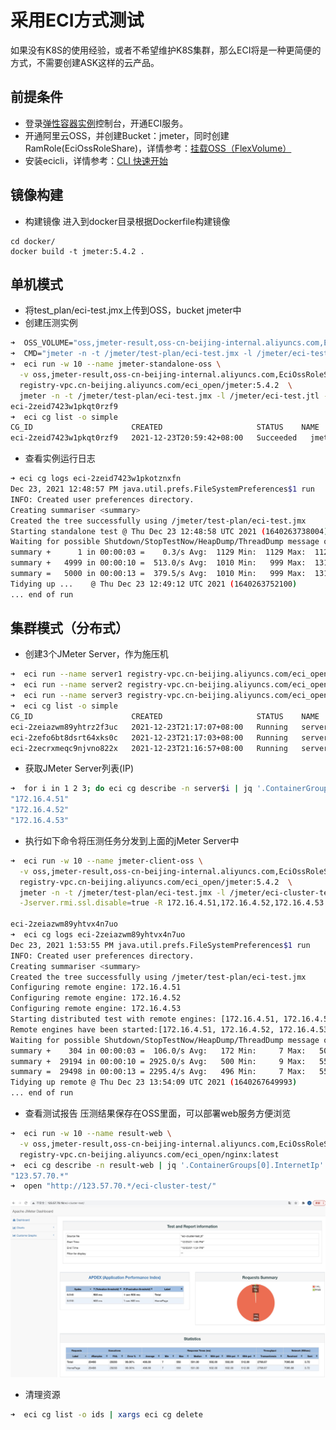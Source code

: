 # 采用ECI方式测试
如果没有K8S的使用经验，或者不希望维护K8S集群，那么ECI将是一种更简便的方式，不需要创建ASK这样的云产品。

## 前提条件
- 登录[弹性容器实例](https://eci.console.aliyun.com)控制台，开通ECI服务。
- 开通阿里云OSS，并创建Bucket：jmeter，同时创建RamRole(EciOssRoleShare)，详情参考：[挂载OSS（FlexVolume）](https://help.aliyun.com/document_detail/175983.html)
- 安装ecicli，详情参考：[CLI 快速开始](https://help.aliyun.com/document_detail/186961.html)
  
## 镜像构建
- 构建镜像
进入到docker目录根据Dockerfile构建镜像
```
cd docker/
docker build -t jmeter:5.4.2 .
```
## 单机模式
- 将test_plan/eci-test.jmx上传到OSS，bucket jmeter中
- 创建压测实例
```sh
➜  OSS_VOLUME="oss,jmeter-result,oss-cn-beijing-internal.aliyuncs.com,EciOssRoleShare,rw"
➜  CMD="jmeter -n -t /jmeter/test-plan/eci-test.jmx -l /jmeter/eci-test.jtl -e -o eci-test"
➜  eci run -w 10 --name jmeter-standalone-oss \
  -v oss,jmeter-result,oss-cn-beijing-internal.aliyuncs.com,EciOssRoleShare,rw:/jmeter \
  registry-vpc.cn-beijing.aliyuncs.com/eci_open/jmeter:5.4.2  \
  jmeter -n -t /jmeter/test-plan/eci-test.jmx -l /jmeter/eci-test.jtl -e -o eci-test
eci-2zeid7423w1pkqt0rzf9
➜  eci cg list -o simple
CG_ID                      CREATED                     STATUS    NAME                 
eci-2zeid7423w1pkqt0rzf9   2021-12-23T20:59:42+08:00   Succeeded   jmeter-standalone-oss
```
- 查看实例运行日志
```sh
➜ eci cg logs eci-2zeid7423w1pkotznxfn
Dec 23, 2021 12:48:57 PM java.util.prefs.FileSystemPreferences$1 run
INFO: Created user preferences directory.
Creating summariser <summary>
Created the tree successfully using /jmeter/test-plan/eci-test.jmx
Starting standalone test @ Thu Dec 23 12:48:58 UTC 2021 (1640263738004)
Waiting for possible Shutdown/StopTestNow/HeapDump/ThreadDump message on port 4445
summary +      1 in 00:00:03 =    0.3/s Avg:  1129 Min:  1129 Max:  1129 Err:     1 (100.00%) Active: 500 Started: 500 Finished: 0
summary +   4999 in 00:00:10 =  513.0/s Avg:  1010 Min:   999 Max:  1318 Err:  4999 (100.00%) Active: 0 Started: 500 Finished: 500
summary =   5000 in 00:00:13 =  379.5/s Avg:  1010 Min:   999 Max:  1318 Err:  5000 (100.00%)
Tidying up ...    @ Thu Dec 23 12:49:12 UTC 2021 (1640263752100)
... end of run
```

## 集群模式（分布式）
- 创建3个JMeter Server，作为施压机
```sh
➜  eci run --name server1 registry-vpc.cn-beijing.aliyuncs.com/eci_open/jmeter:5.4.2
➜  eci run --name server2 registry-vpc.cn-beijing.aliyuncs.com/eci_open/jmeter:5.4.2
➜  eci run --name server3 registry-vpc.cn-beijing.aliyuncs.com/eci_open/jmeter:5.4.2
➜  eci cg list -o simple                                                            
CG_ID                      CREATED                     STATUS    NAME   
eci-2zeiazwm89yhtrz2f3uc   2021-12-23T21:17:07+08:00   Running   server3
eci-2zefo6bt8dsrt64xks0c   2021-12-23T21:17:03+08:00   Running   server2
eci-2zecrxmeqc9njvno822x   2021-12-23T21:16:57+08:00   Running   server1
```

- 获取JMeter Server列表(IP)
```sh
➜  for i in 1 2 3; do eci cg describe -n server$i | jq '.ContainerGroups[].IntranetIp'; done;
"172.16.4.51"
"172.16.4.52"
"172.16.4.53"
```
  
- 执行如下命令将压测任务分发到上面的jMeter Server中
```sh
➜  eci run -w 10 --name jmeter-client-oss \
  -v oss,jmeter-result,oss-cn-beijing-internal.aliyuncs.com,EciOssRoleShare,rw:/jmeter \
  registry-vpc.cn-beijing.aliyuncs.com/eci_open/jmeter:5.4.2  \
  jmeter -n -t /jmeter/test-plan/eci-test.jmx -l /jmeter/eci-cluster-test.jtl -e -o /jmeter/eci-cluster-test \
  -Jserver.rmi.ssl.disable=true -R 172.16.4.51,172.16.4.52,172.16.4.53

eci-2zeiazwm89yhtvx4n7uo
➜  eci cg logs eci-2zeiazwm89yhtvx4n7uo
Dec 23, 2021 1:53:55 PM java.util.prefs.FileSystemPreferences$1 run
INFO: Created user preferences directory.
Creating summariser <summary>
Created the tree successfully using /jmeter/test-plan/eci-test.jmx
Configuring remote engine: 172.16.4.51
Configuring remote engine: 172.16.4.52
Configuring remote engine: 172.16.4.53
Starting distributed test with remote engines: [172.16.4.51, 172.16.4.52, 172.16.4.53] @ Thu Dec 23 13:53:56 UTC 2021 (1640267636299)
Remote engines have been started:[172.16.4.51, 172.16.4.52, 172.16.4.53]
Waiting for possible Shutdown/StopTestNow/HeapDump/ThreadDump message on port 4445
summary +    304 in 00:00:03 =  106.0/s Avg:   172 Min:     7 Max:   507 Err:   101 (33.22%) Active: 1179 Started: 1179 Finished: 0
summary +  29194 in 00:00:10 = 2925.0/s Avg:   500 Min:     9 Max:   558 Err: 29102 (99.68%) Active: 0 Started: 1500 Finished: 1500
summary =  29498 in 00:00:13 = 2295.4/s Avg:   496 Min:     7 Max:   558 Err: 29203 (99.00%)
Tidying up remote @ Thu Dec 23 13:54:09 UTC 2021 (1640267649993)
... end of run
```
- 查看测试报告
压测结果保存在OSS里面，可以部署web服务方便浏览
```sh
➜  eci run -w 10 --name result-web \
  -v oss,jmeter-result,oss-cn-beijing-internal.aliyuncs.com,EciOssRoleShare,ro:/usr/share/nginx/html \
  registry-vpc.cn-beijing.aliyuncs.com/eci_open/nginx:latest
➜  eci cg describe -n result-web | jq '.ContainerGroups[0].InternetIp'
"123.57.70.*"
➜  open "http://123.57.70.*/eci-cluster-test/"
```
![通过浏览器展示测试结果](../images/web-result-eci.png "测试结果")

- 清理资源
```sh
➜  eci cg list -o ids | xargs eci cg delete
```